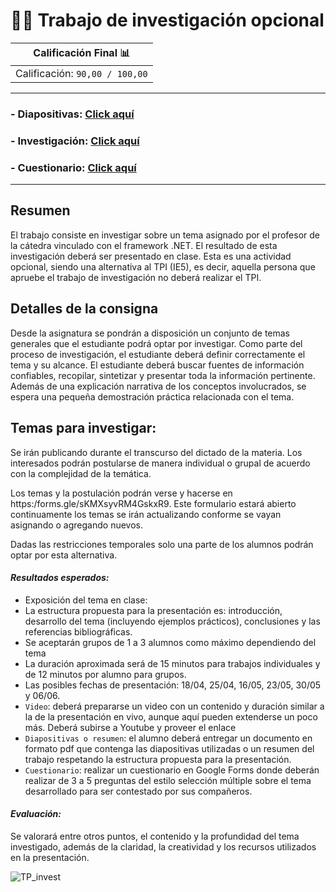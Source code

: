 # 🕵️‍♂️ Trabajo de investigación opcional

|Calificación Final 📊|
| :---: |
| Calificación: `90,00 / 100,00` |

--- 
### - Diapositivas: [Click aquí](https://drive.google.com/file/d/1BYS74LBxg7s4etmIu80QxjIMI1Zd3U27/view?usp=sharing)
### - Investigación: [Click aquí](https://drive.google.com/file/d/1lbfUiu4NUQYPKQW8HPQ_wJ_izVZwc2oN/view?usp=sharing)
### - Cuestionario: [Click aquí](https://docs.google.com/forms/d/e/1FAIpQLSe2JSG-YxPP3TPHXZsmiuV61lj70ndORrjzZPyLYmB3PhWsUg/viewform)

---
## Resumen

El trabajo consiste en investigar sobre un tema asignado por el profesor de la cátedra vinculado con el framework .NET. El resultado de esta investigación deberá ser presentado en clase. Esta es una actividad opcional, siendo una alternativa al TPI (IE5), es decir, aquella persona que apruebe el trabajo de investigación no deberá realizar el TPI.

## Detalles de la consigna

Desde la asignatura se pondrán a disposición un conjunto de temas generales que el estudiante podrá optar por investigar. Como parte del proceso de investigación, el estudiante deberá definir correctamente el tema y su alcance. El estudiante deberá buscar fuentes de información confiables, recopilar, sintetizar y presentar toda la información pertinente. Además de una explicación narrativa de los conceptos involucrados, se espera una pequeña demostración práctica relacionada con el tema.

## Temas para investigar:

Se irán publicando durante el transcurso del dictado de la materia. Los interesados podrán postularse de manera individual o grupal de acuerdo con la complejidad de la temática.

Los temas y la postulación podrán verse y hacerse en https:/forms.gle/sKMXsyvRM4GskxR9. Este formulario estará abierto continuamente los temas se irán actualizando conforme se vayan asignando o agregando nuevos.

Dadas las restricciones temporales solo una parte de los alumnos podrán optar por esta alternativa.

#### *Resultados esperados:*

- Exposición del tema en clase:
- La estructura propuesta para la presentación es: introducción, desarrollo del tema (incluyendo ejemplos prácticos), conclusiones y las referencias bibliográficas.
- Se aceptarán grupos de 1 a 3 alumnos como máximo dependiendo del tema
- La duración aproximada será de 15 minutos para trabajos individuales y de 12 minutos por alumno para grupos.
- Las posibles fechas de presentación: 18/04, 25/04, 16/05, 23/05, 30/05 y 06/06.
- `Video`: deberá prepararse un video con un contenido y duración similar a la de la presentación en vivo, aunque aquí pueden extenderse un poco más. Deberá subirse a Youtube y proveer el enlace
- `Diapositivas o resumen`: el alumno deberá entregar un documento en formato pdf que contenga las diapositivas utilizadas o un resumen del trabajo respetando la estructura propuesta para la presentación.
- `Cuestionario`: realizar un cuestionario en Google Forms donde deberán realizar de 3 a 5 preguntas del estilo selección múltiple sobre el tema desarrollado para ser contestado por sus compañeros.

#### *Evaluación:*

Se valorará entre otros puntos, el contenido y la profundidad del tema investigado, además de la claridad, la creatividad y los recursos utilizados en la presentación.

![TP_invest](https://github.com/louisrubin/prog3/assets/72027738/fc7a13bf-8796-4829-b68e-38e61745b8f1)


